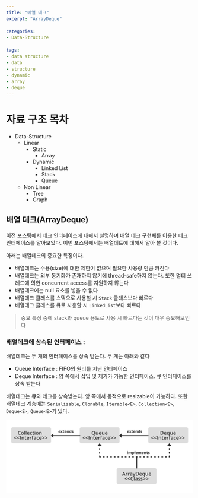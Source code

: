 ```yaml
---
title: "배열 데크"
excerpt: "ArrayDeque"

categories:
- Data-Structure

tags:
- data structure
- data
- structure
- dynamic
- array
- deque
---
```


# 자료 구조 목차

- Data-Structure
  - Linear
    - Static
      - Array
    - Dynamic
      - Linked List
      - Stack
      - Queue
  - Non Linear
    - Tree
    - Graph


## 배열 데크(ArrayDeque)

이전 포스팅에서 데크 인터페이스에 대해서 설명하며 배열 데크 구현체를 이용한 데크 인터페이스를 알아보았다.
이번 포스팅에서는 배열데트에 대해서 알아 볼 것이다.

아래는 배열데크의 중요한 특징이다.

- 배열데크는 수용(size)에 대한 제한이 없으며 필요한 사용량 만큼 커진다
- 배열데크는 외부 동기화가 존재하지 않기에 thread-safe하지 않는다. 또한 멀티 쓰레드에 의한 concurrent access를 지원하지 않는다
- 배열데크에는 null 요소를 넣을 수 없다
- 배열데크 클래스를 스택으로 사용할 시 `Stack` 클래스보다 빠르다
- 배열데크 클래스를 큐로 사용할 시 `LinkedList`보다 빠르다

> 중요 특징 중에 stack과 queue 용도로 사용 시 빠르다는 것이 매우 중요해보인다

### 배열데크에 상속된 인터페이스 :

배열데크는 두 개의 인터페이스를 상속 받는다. 두 개는 아래와 같다

- Queue Interface : FIFO의 원리를 지닌 인터페이스
- Deque Interface : 양 쪽에서 삽입 및 제거가 가능한 인터페이스. 큐 인터페이스를 상속 받는다

배열데크는 큐와 데크를 상속받는다. 양 쪽에서 동적으로 resizable이 가능하다.
또한 배열데크 계층에는 `Serializable`, `Clonable`, `Iterable<E>`, `Collection<E>`, `Deque<E>`, `Queue<E>`가 있다.

![hierarchy of the ArrayDeque](/assets/images/2022/hierarchy-of-the-ArrayDeque.png)

